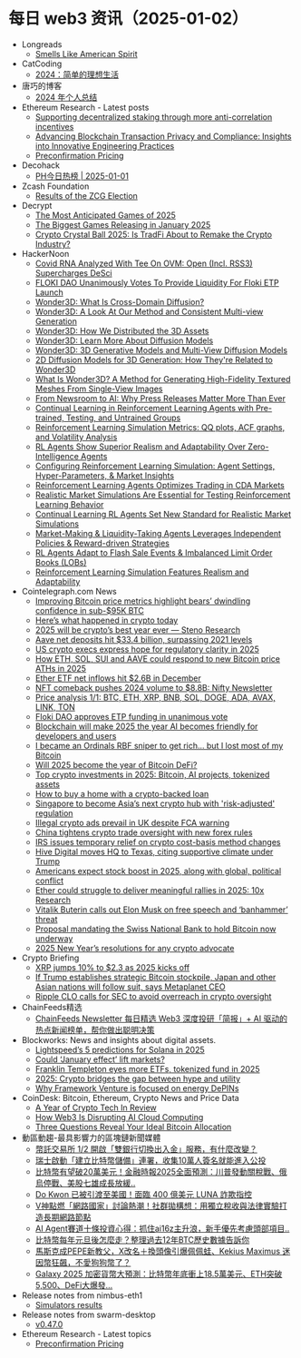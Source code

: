 # 每日 web3 资讯（2025-01-02）

- Longreads
  - [Smells Like American Spirit](https://longreads.com/2025/01/01/smells-like-american-spirit/)
- CatCoding
  - [2024：简单的理想生活](http://catcoding.me/p/2024-summary/)
- 唐巧的博客
  - [2024 年个人总结](https://blog.devtang.com/2025/01/01/2024-summary/)
- Ethereum Research - Latest posts
  - [Supporting decentralized staking through more anti-correlation incentives](https://ethresear.ch/t/supporting-decentralized-staking-through-more-anti-correlation-incentives/19116#post_17)
  - [Advancing Blockchain Transaction Privacy and Compliance: Insights into Innovative Engineering Practices](https://ethresear.ch/t/advancing-blockchain-transaction-privacy-and-compliance-insights-into-innovative-engineering-practices/18487#post_5)
  - [Preconfirmation Pricing](https://ethresear.ch/t/preconfirmation-pricing/21345#post_1)
- Decohack
  - [PH今日热榜 | 2025-01-01](https://decohack.com/producthunt-daily-2025-01-01/)
- Zcash Foundation
  - [Results of the ZCG Election](https://zfnd.org/results-of-the-zcg-election-dec-2024/)
- Decrypt
  - [The Most Anticipated Games of 2025](https://decrypt.co/210052/biggest-games-coming-out-nintendo-playstation-xbox-pc)
  - [The Biggest Games Releasing in January 2025](https://decrypt.co/299163/biggest-games-january-2025)
  - [Crypto Crystal Ball 2025: Is TradFi About to Remake the Crypto Industry?](https://decrypt.co/298799/crypto-crystal-ball-2025-tradfi-crypto-industry)
- HackerNoon
  - [Covid RNA Analyzed With Tee On OVM: Open (Incl. RSS3) Supercharges DeSci](https://hackernoon.com/covid-rna-analyzed-with-tee-on-ovm-open-incl-rss3-supercharges-desci?source=rss)
  - [FLOKI DAO Unanimously Votes To Provide Liquidity For Floki ETP Launch](https://hackernoon.com/floki-dao-unanimously-votes-to-provide-liquidity-for-floki-etp-launch?source=rss)
  - [Wonder3D: What Is Cross-Domain Diffusion?](https://hackernoon.com/wonder3d-what-is-cross-domain-diffusion?source=rss)
  - [Wonder3D: A Look At Our Method and Consistent Multi-view Generation](https://hackernoon.com/wonder3d-a-look-at-our-method-and-consistent-multi-view-generation?source=rss)
  - [Wonder3D: How We Distributed the 3D Assets](https://hackernoon.com/wonder3d-how-we-distributed-the-3d-assets?source=rss)
  - [Wonder3D: Learn More About Diffusion Models](https://hackernoon.com/wonder3d-learn-more-about-diffusion-models?source=rss)
  - [Wonder3D: 3D Generative Models and Multi-View Diffusion Models](https://hackernoon.com/wonder3d-3d-generative-models-and-multi-view-diffusion-models?source=rss)
  - [2D Diffusion Models for 3D Generation: How They're Related to Wonder3D](https://hackernoon.com/2d-diffusion-models-for-3d-generation-how-theyre-related-to-wonder3d?source=rss)
  - [What Is Wonder3D? A Method for Generating High-Fidelity Textured Meshes From Single-View Images](https://hackernoon.com/what-is-wonder3d-a-method-for-generating-high-fidelity-textured-meshes-from-single-view-images?source=rss)
  - [From Newsroom to AI: Why Press Releases Matter More Than Ever](https://hackernoon.com/from-newsroom-to-ai-why-press-releases-matter-more-than-ever?source=rss)
  - [Continual Learning in Reinforcement Learning Agents with Pre-trained, Testing, and Untrained Groups](https://hackernoon.com/continual-learning-in-reinforcement-learning-agents-with-pre-trained-testing-and-untrained-groups?source=rss)
  - [Reinforcement Learning Simulation Metrics: QQ plots, ACF graphs, and Volatility Analysis](https://hackernoon.com/reinforcement-learning-simulation-metrics-qq-plots-acf-graphs-and-volatility-analysis?source=rss)
  - [RL Agents Show Superior Realism and Adaptability Over Zero-Intelligence Agents](https://hackernoon.com/rl-agents-show-superior-realism-and-adaptability-over-zero-intelligence-agents?source=rss)
  - [Configuring Reinforcement Learning Simulation: Agent Settings, Hyper-Parameters, & Market Insights](https://hackernoon.com/configuring-reinforcement-learning-simulation-agent-settings-hyper-parameters-and-market-insights?source=rss)
  - [Reinforcement Learning Agents Optimizes Trading in CDA Markets](https://hackernoon.com/reinforcement-learning-agents-optimizes-trading-in-cda-markets?source=rss)
  - [Realistic Market Simulations Are Essential for Testing Reinforcement Learning Behavior](https://hackernoon.com/realistic-market-simulations-are-essential-for-testing-reinforcement-learning-behavior?source=rss)
  - [Continual Learning RL Agents Set New Standard for Realistic Market Simulations](https://hackernoon.com/continual-learning-rl-agents-set-new-standard-for-realistic-market-simulations?source=rss)
  - [Market-Making & Liquidity-Taking Agents Leverages Independent Policies & Reward-driven Strategies](https://hackernoon.com/market-making-and-liquidity-taking-agents-leverages-independent-policies-and-reward-driven-strategies?source=rss)
  - [RL Agents Adapt to Flash Sale Events & Imbalanced Limit Order Books (LOBs)](https://hackernoon.com/rl-agents-adapt-to-flash-sale-events-and-imbalanced-limit-order-books-lobs?source=rss)
  - [Reinforcement Learning Simulation Features Realism and Adaptability](https://hackernoon.com/reinforcement-learning-simulation-features-realism-and-adaptability?source=rss)
- Cointelegraph.com News
  - [Improving Bitcoin price metrics highlight bears’ dwindling confidence in sub-$95K BTC](https://cointelegraph.com/news/improving-bitcoin-price-metrics-highlight-bears-dwindling-confidence-in-sub-95-k-btc?utm_source=rss_feed&utm_medium=rss&utm_campaign=rss_partner_inbound)
  - [Here’s what happened in crypto today](https://cointelegraph.com/news/what-happened-in-crypto-today?utm_source=rss_feed&utm_medium=rss&utm_campaign=rss_partner_inbound)
  - [2025 will be crypto’s best year ever — Steno Research](https://cointelegraph.com/news/2025-crypto-best-year-yet-steno-research?utm_source=rss_feed&utm_medium=rss&utm_campaign=rss_partner_inbound)
  - [Aave net deposits hit $33.4 billion, surpassing 2021 levels](https://cointelegraph.com/news/aave-net-deposits-33-4-billion-surpassing-2021?utm_source=rss_feed&utm_medium=rss&utm_campaign=rss_partner_inbound)
  - [US crypto execs express hope for regulatory clarity in 2025](https://cointelegraph.com/news/united-states-cryptocurrency-executives-regulatory-clarity-2025?utm_source=rss_feed&utm_medium=rss&utm_campaign=rss_partner_inbound)
  - [How ETH, SOL, SUI and AAVE could respond to new Bitcoin price ATHs in 2025](https://cointelegraph.com/news/how-eth-sol-sui-and-aave-could-respond-to-new-bitcoin-price-all-time-highs-in-2025?utm_source=rss_feed&utm_medium=rss&utm_campaign=rss_partner_inbound)
  - [Ether ETF net inflows hit $2.6B in December](https://cointelegraph.com/news/ether-etf-net-inflows-hit-2-6-b-december?utm_source=rss_feed&utm_medium=rss&utm_campaign=rss_partner_inbound)
  - [NFT comeback pushes 2024 volume to $8.8B: Nifty Newsletter](https://cointelegraph.com/news/nft-comeback-pushes-2024-volume-to-8-8-b-nifty-newsletter?utm_source=rss_feed&utm_medium=rss&utm_campaign=rss_partner_inbound)
  - [Price analysis 1/1: BTC, ETH, XRP, BNB, SOL, DOGE, ADA, AVAX, LINK, TON](https://cointelegraph.com/news/price-analysis-1-1-btc-eth-xrp-bnb-sol-doge-ada-avax-link-ton?utm_source=rss_feed&utm_medium=rss&utm_campaign=rss_partner_inbound)
  - [Floki DAO approves ETP funding in unanimous vote](https://cointelegraph.com/news/floki-dao-votes-etp-funding-unanimous?utm_source=rss_feed&utm_medium=rss&utm_campaign=rss_partner_inbound)
  - [Blockchain will make 2025 the year AI becomes friendly for developers and users](https://cointelegraph.com/news/blockchain-will-make-2025-the-year-ai?utm_source=rss_feed&utm_medium=rss&utm_campaign=rss_partner_inbound)
  - [I became an Ordinals RBF sniper to get rich… but I lost most of my Bitcoin](https://cointelegraph.com/magazine/ordinals-rbf-sniper-lost-all-my-bitcoin/?utm_source=rss_feed&utm_medium=rss&utm_campaign=rss_partner_inbound)
  - [Will 2025 become the year of Bitcoin DeFi?](https://cointelegraph.com/news/2025-year-bitcoin-de-fi?utm_source=rss_feed&utm_medium=rss&utm_campaign=rss_partner_inbound)
  - [Top crypto investments in 2025: Bitcoin, AI projects, tokenized assets](https://cointelegraph.com/news/crypto-investments-2025-bitcoin-ai-rwa?utm_source=rss_feed&utm_medium=rss&utm_campaign=rss_partner_inbound)
  - [How to buy a home with a crypto-backed loan](https://cointelegraph.com/news/how-to-buy-a-home-with-a-crypto-backed-loan?utm_source=rss_feed&utm_medium=rss&utm_campaign=rss_partner_inbound)
  - [Singapore to become Asia’s next crypto hub with &#039;risk-adjusted&#039; regulation](https://cointelegraph.com/news/singapore-crypto-licenses-web3-blockchain-leader?utm_source=rss_feed&utm_medium=rss&utm_campaign=rss_partner_inbound)
  - [Illegal crypto ads prevail in UK despite FCA warning](https://cointelegraph.com/news/illegal-crypto-ads-united-kingdom-fca?utm_source=rss_feed&utm_medium=rss&utm_campaign=rss_partner_inbound)
  - [China tightens crypto trade oversight with new forex rules](https://cointelegraph.com/news/china-banks-crypto-transaction-scrutiny?utm_source=rss_feed&utm_medium=rss&utm_campaign=rss_partner_inbound)
  - [IRS issues temporary relief on crypto cost-basis method changes](https://cointelegraph.com/news/irs-united-states-temporary-relief-crypto-tax-cost-basis-methods?utm_source=rss_feed&utm_medium=rss&utm_campaign=rss_partner_inbound)
  - [Hive Digital moves HQ to Texas, citing supportive climate under Trump](https://cointelegraph.com/news/hive-digital-moves-hq-texas-citing-supportive-climate-under-trump?utm_source=rss_feed&utm_medium=rss&utm_campaign=rss_partner_inbound)
  - [Americans expect stock boost in 2025, along with global, political conflict](https://cointelegraph.com/news/americans-tip-stocks-global-conflict-rise2025?utm_source=rss_feed&utm_medium=rss&utm_campaign=rss_partner_inbound)
  - [Ether could struggle to deliver meaningful rallies in 2025: 10x Research](https://cointelegraph.com/news/ether-price-uncertainty-2025-bitcoin-comparison-rallies-10x-research?utm_source=rss_feed&utm_medium=rss&utm_campaign=rss_partner_inbound)
  - [Vitalik Buterin calls out Elon Musk on free speech and ‘banhammer’ threat](https://cointelegraph.com/news/vitalik-buterin-calls-out-elon-musk-free-speech-banhammer?utm_source=rss_feed&utm_medium=rss&utm_campaign=rss_partner_inbound)
  - [Proposal mandating the Swiss National Bank to hold Bitcoin now underway](https://cointelegraph.com/news/switzerland-registers-bitcoin-swiss-national-bank-proposal?utm_source=rss_feed&utm_medium=rss&utm_campaign=rss_partner_inbound)
  - [2025 New Year’s resolutions for any crypto advocate](https://cointelegraph.com/news/2025-new-year-resolutions-for-crypto-advocate?utm_source=rss_feed&utm_medium=rss&utm_campaign=rss_partner_inbound)
- Crypto Briefing
  - [XRP jumps 10% to $2.3 as 2025 kicks off](https://cryptobriefing.com/xrp-price-surge-2025/)
  - [If Trump establishes strategic Bitcoin stockpile, Japan and other Asian nations will follow suit, says Metaplanet CEO](https://cryptobriefing.com/bitcoin-strategic-reserve-trump-impact/)
  - [Ripple CLO calls for SEC to avoid overreach in crypto oversight](https://cryptobriefing.com/sec-crypto-regulation-approach/)
- ChainFeeds精选
  - [ChainFeeds Newsletter 每日精选 Web3 深度投研「简报」+ AI 驱动的热点新闻榜单，帮你做出聪明决策](https://substack.chainfeeds.xyz/p/l1-galaxy-2025-185-ai)
- Blockworks: News and insights about digital assets.
  - [Lightspeed’s 5 predictions for Solana in 2025](https://blockworks.co/news/lightspeed-2025-predictions-for-solana)
  - [Could ‘January effect’ lift markets?](https://blockworks.co/news/market-movement-q1-2025)
  - [Franklin Templeton eyes more ETFs, tokenized fund in 2025](https://blockworks.co/news/franklin-templeton-etfs-tokenization-2025)
  - [2025: Crypto bridges the gap between hype and utility](https://blockworks.co/news/crypto-2025-bridging-hype-utility)
  - [Why Framework Venture is focused on energy DePINs](https://blockworks.co/news/framework-venture-energy-depins)
- CoinDesk: Bitcoin, Ethereum, Crypto News and Price Data
  - [A Year of Crypto Tech In Review](https://www.coindesk.com/tech/2025/01/01/a-year-of-crypto-tech-in-review)
  - [How Web3 Is Disrupting AI Cloud Computing](https://www.coindesk.com/coindesk-indices/2025/01/01/how-web3-is-disrupting-ai-cloud-computing)
  - [Three Questions Reveal Your Ideal Bitcoin Allocation](https://www.coindesk.com/coindesk-indices/2025/01/01/three-questions-reveal-your-ideal-bitcoin-allocation)
- 動區動趨-最具影響力的區塊鏈新聞媒體
  - [幣託交易所 1/2 開啟「雙銀行切換出入金」服務，有什麼改變？](https://www.blocktempo.com/bitopro-provides-dual-bank-card-switching-withdrawal-service/)
  - [瑞士啟動「建立比特幣儲備」連署，收集10萬人簽名就能進入公投](https://www.blocktempo.com/switzerland-plans-to-establish-bitcoin-reserve-through-referendum/)
  - [比特幣有望破20萬美元！金融時報2025全面預測：川普發動關稅戰、俄烏停戰、美股七雄成長放緩..](https://www.blocktempo.com/financial-times-makes-predictions-for-2025/)
  - [Do Kwon 已被引渡至美國！面臨 400 億美元 LUNA 詐欺指控](https://www.blocktempo.com/do-kwon-has-been-extradited-to-the-united-states/)
  - [V神點燃「網路國家」討論熱潮！社群拋構想：用獨立稅收與法律實驗打造長期網路節點](https://www.blocktempo.com/vitalik-on-long-term-network-status-nodes/)
  - [AI Agent賽道十條投資心得：抓住ai16z主升浪，新手優先考慮頭部項目..](https://www.blocktempo.com/ten-investment-tips-on-the-ai-agent-track/)
  - [比特幣每年元旦後怎麼走？整理過去12年BTC歷史數據告訴你](https://www.blocktempo.com/how-does-bitcoin-go-after-new-years-day-every-year/)
  - [馬斯克成PEPE新教父，X改名＋換頭像引爆佩佩蛙、Kekius Maximus 迷因幣狂飆，不愛狗狗幣了？](https://www.blocktempo.com/musk-changes-his-social-profile-picture-and-name/)
  - [Galaxy 2025 加密貨幣大預測：比特幣年底衝上18.5萬美元、ETH突破5,500、DeFi大爆發…](https://www.blocktempo.com/galaxy-predicts-cryptocurrency-market-development-in-2025/)
- Release notes from nimbus-eth1
  - [Simulators results](https://github.com/status-im/nimbus-eth1/releases/tag/sim-stat)
- Release notes from swarm-desktop
  - [v0.47.0](https://github.com/ethersphere/swarm-desktop/releases/tag/v0.47.0)
- Ethereum Research - Latest topics
  - [Preconfirmation Pricing](https://ethresear.ch/t/preconfirmation-pricing/21345)
